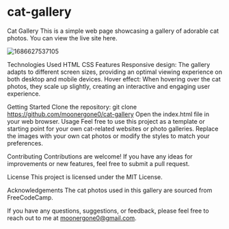 # cat-gallery

Cat Gallery
This is a simple web page showcasing a gallery of adorable cat photos. You can view the live site here.

![1686627537105](https://github.com/moonergone0/cat-gallery/assets/101464442/8029f757-89b7-4a1e-a7d4-0b7029d4d027)

Technologies Used
HTML
CSS
Features
Responsive design: The gallery adapts to different screen sizes, providing an optimal viewing experience on both desktop and mobile devices.
Hover effect: When hovering over the cat photos, they scale up slightly, creating an interactive and engaging user experience.

Getting Started
Clone the repository: git clone https://github.com/moonergone0/cat-gallery
Open the index.html file in your web browser.
Usage
Feel free to use this project as a template or starting point for your own cat-related websites or photo galleries. Replace the images with your own cat photos or modify the styles to match your preferences.

Contributing
Contributions are welcome! If you have any ideas for improvements or new features, feel free to submit a pull request.

License
This project is licensed under the MIT License.

Acknowledgements
The cat photos used in this gallery are sourced from FreeCodeCamp.

If you have any questions, suggestions, or feedback, please feel free to reach out to me at moonergone0@gmail.com.
